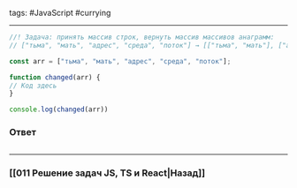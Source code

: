 tags:  #JavaScript #currying 
___

```js
//! Задача: принять массив строк, вернуть массив массивов анаграмм:
// ["тьма", "мать", "адрес", "среда", "поток"] → [["тьма", "мать"], ["адрес", "среда"]]

const arr = ["тьма", "мать", "адрес", "среда", "поток"];

function changed(arr) {
// Код здесь
}

console.log(changed(arr))
```

### Ответ
```js

```

___
### [[011 Решение задач JS, TS и React|Назад]]